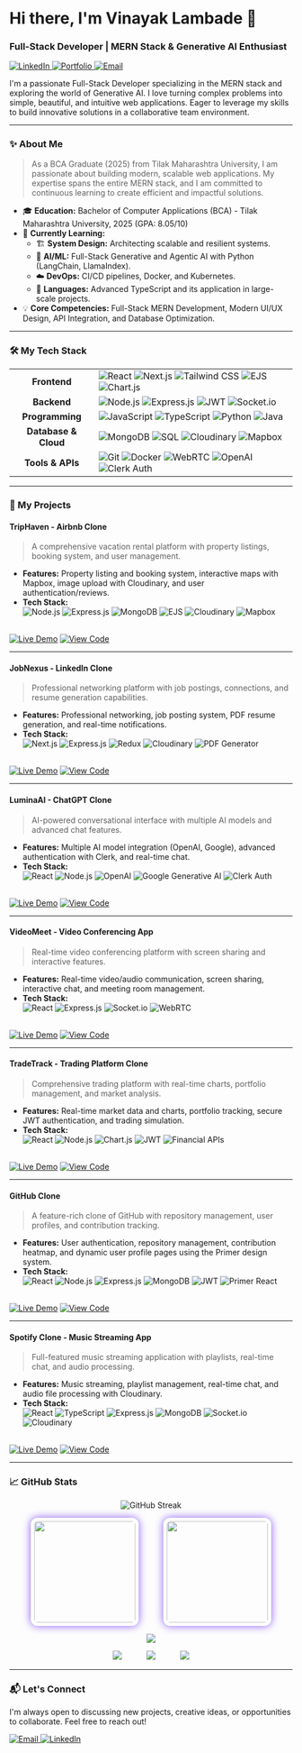 # Hi there, I'm Vinayak Lambade 👋

### Full-Stack Developer | MERN Stack & Generative AI Enthusiast

<p align="left">
  <a href="https://linkedin.com/in/vinayaklambade" target="_blank">
    <img src="https://img.shields.io/badge/LinkedIn-0077B5?style=for-the-badge&logo=linkedin&logoColor=white" alt="LinkedIn"/>
  </a>
  <a href="https://vinayak-s-portfolio.vercel.app" target="_blank">
    <img src="https://img.shields.io/badge/Portfolio-255E63?style=for-the-badge&logo=hugo&logoColor=white" alt="Portfolio"/>
  </a>
  <a href="mailto:vinayaklambade66593@gmail.com">
    <img src="https://img.shields.io/badge/Email-D14836?style=for-the-badge&logo=gmail&logoColor=white" alt="Email"/>
  </a>
</p>

I'm a passionate Full-Stack Developer specializing in the MERN stack and exploring the world of Generative AI. I love turning complex problems into simple, beautiful, and intuitive web applications. Eager to leverage my skills to build innovative solutions in a collaborative team environment.

---

### ✨ About Me

> As a BCA Graduate (2025) from Tilak Maharashtra University, I am passionate about building modern, scalable web applications. My expertise spans the entire MERN stack, and I am committed to continuous learning to create efficient and impactful solutions.

- 🎓 **Education:** Bachelor of Computer Applications (BCA) - Tilak Maharashtra University, 2025 (GPA: 8.05/10)
- 🌱 **Currently Learning:**
    - 🏗️ **System Design:** Architecting scalable and resilient systems.
    - 🤖 **AI/ML:** Full-Stack Generative and Agentic AI with Python (LangChain, LlamaIndex).
    - ☁️ **DevOps:** CI/CD pipelines, Docker, and Kubernetes.
    - 🔧 **Languages:** Advanced TypeScript and its application in large-scale projects.
- 💡 **Core Competencies:** Full-Stack MERN Development, Modern UI/UX Design, API Integration, and Database Optimization.

---

### 🛠️ My Tech Stack

<table>
  <tr>
    <td align="center"><strong>Frontend</strong></td>
    <td>
      <img src="https://img.shields.io/badge/React-20232A?style=for-the-badge&logo=react&logoColor=61DAFB" alt="React"/>
      <img src="https://img.shields.io/badge/Next.js-000000?style=for-the-badge&logo=nextdotjs&logoColor=white" alt="Next.js"/>
      <img src="https://img.shields.io/badge/Tailwind_CSS-38B2AC?style=for-the-badge&logo=tailwind-css&logoColor=white" alt="Tailwind CSS"/>
      <img src="https://img.shields.io/badge/EJS-A91E50?style=for-the-badge&logo=ejs&logoColor=white" alt="EJS"/>
      <img src="https://img.shields.io/badge/Chart.js-FF6384?style=for-the-badge&logo=chartdotjs&logoColor=white" alt="Chart.js"/>
    </td>
  </tr>
  <tr>
    <td align="center"><strong>Backend</strong></td>
    <td>
      <img src="https://img.shields.io/badge/Node.js-339933?style=for-the-badge&logo=nodedotjs&logoColor=white" alt="Node.js"/>
      <img src="https://img.shields.io/badge/Express.js-000000?style=for-the-badge&logo=express&logoColor=white" alt="Express.js"/>
      <img src="https://img.shields.io/badge/JWT-000000?style=for-the-badge&logo=jsonwebtokens&logoColor=white" alt="JWT"/>
      <img src="https://img.shields.io/badge/Socket.io-010101?style=for-the-badge&logo=socketdotio&logoColor=white" alt="Socket.io"/>
    </td>
  </tr>
    <tr>
    <td align="center"><strong>Programming</strong></td>
    <td>
      <img src="https://img.shields.io/badge/JavaScript-F7DF1E?style=for-the-badge&logo=javascript&logoColor=black" alt="JavaScript"/>
      <img src="https://img.shields.io/badge/TypeScript-3178C6?style=for-the-badge&logo=typescript&logoColor=white" alt="TypeScript"/>
      <img src="https://img.shields.io/badge/Python-3776AB?style=for-the-badge&logo=python&logoColor=white" alt="Python"/>
      <img src="https://img.shields.io/badge/Java-ED8B00?style=for-the-badge&logo=openjdk&logoColor=white" alt="Java"/>
    </td>
  </tr>
  <tr>
    <td align="center"><strong>Database & Cloud</strong></td>
    <td>
      <img src="https://img.shields.io/badge/MongoDB-4EA94B?style=for-the-badge&logo=mongodb&logoColor=white" alt="MongoDB"/>
      <img src="https://img.shields.io/badge/SQL-4479A1?style=for-the-badge&logo=mysql&logoColor=white" alt="SQL"/>
      <img src="https://img.shields.io/badge/Cloudinary-3448C5?style=for-the-badge&logo=cloudinary&logoColor=white" alt="Cloudinary"/>
      <img src="https://img.shields.io/badge/Mapbox-4264FB?style=for-the-badge&logo=mapbox&logoColor=white" alt="Mapbox"/>
    </td>
  </tr>
  <tr>
    <td align="center"><strong>Tools & APIs</strong></td>
    <td>
      <img src="https://img.shields.io/badge/Git-F05032?style=for-the-badge&logo=git&logoColor=white" alt="Git"/>
      <img src="https://img.shields.io/badge/Docker-2496ED?style=for-the-badge&logo=docker&logoColor=white" alt="Docker"/>
      <img src="https://img.shields.io/badge/WebRTC-333333?style=for-the-badge&logo=webrtc&logoColor=white" alt="WebRTC"/>
      <img src="https://img.shields.io/badge/OpenAI-412991?style=for-the-badge&logo=openai&logoColor=white" alt="OpenAI"/>
      <img src="https://img.shields.io/badge/Clerk-6C47FF?style=for-the-badge&logo=clerk&logoColor=white" alt="Clerk Auth"/>
    </td>
  </tr>
</table>

---

### 🚀 My Projects

#### TripHaven - Airbnb Clone
> A comprehensive vacation rental platform with property listings, booking system, and user management.
- **Features:** Property listing and booking system, interactive maps with Mapbox, image upload with Cloudinary, and user authentication/reviews.
- **Tech Stack:**
  <br>
  <img src="https://img.shields.io/badge/Node.js-339933?style=for-the-badge&logo=nodedotjs&logoColor=white" alt="Node.js"/>
  <img src="https://img.shields.io/badge/Express.js-000000?style=for-the-badge&logo=express&logoColor=white" alt="Express.js"/>
  <img src="https://img.shields.io/badge/MongoDB-4EA94B?style=for-the-badge&logo=mongodb&logoColor=white" alt="MongoDB"/>
  <img src="https://img.shields.io/badge/EJS-A91E50?style=for-the-badge&logo=ejs&logoColor=white" alt="EJS"/>
  <img src="https://img.shields.io/badge/Cloudinary-3448C5?style=for-the-badge&logo=cloudinary&logoColor=white" alt="Cloudinary"/>
  <img src="https://img.shields.io/badge/Mapbox-4264FB?style=for-the-badge&logo=mapbox&logoColor=white" alt="Mapbox"/>
<br>
<a href="https://triphaven-ts8p.onrender.com" target="_blank"><img src="https://img.shields.io/badge/View_Site-2ea44f?style=for-the-badge&logo=rocket&logoColor=white" alt="Live Demo"/></a>
<a href="https://github.com/VinayakLambade22/TripHaven" target="_blank"><img src="https://img.shields.io/badge/View_Code-333?style=for-the-badge&logo=github&logoColor=white" alt="View Code"/></a>
<hr>

#### JobNexus - LinkedIn Clone
> Professional networking platform with job postings, connections, and resume generation capabilities.
- **Features:** Professional networking, job posting system, PDF resume generation, and real-time notifications.
- **Tech Stack:**
  <br>
  <img src="https://img.shields.io/badge/Next.js-000000?style=for-the-badge&logo=nextdotjs&logoColor=white" alt="Next.js"/>
  <img src="https://img.shields.io/badge/Express.js-000000?style=for-the-badge&logo=express&logoColor=white" alt="Express.js"/>
  <img src="https://img.shields.io/badge/Redux-764ABC?style=for-the-badge&logo=redux&logoColor=white" alt="Redux"/>
  <img src="https://img.shields.io/badge/Cloudinary-3448C5?style=for-the-badge&logo=cloudinary&logoColor=white" alt="Cloudinary"/>
  <img src="https://img.shields.io/badge/PDF_Generator-FF5733?style=for-the-badge" alt="PDF Generator"/>
<br>
<a href="https://job-nexus-nine.vercel.app" target="_blank"><img src="https://img.shields.io/badge/View_Site-2ea44f?style=for-the-badge&logo=rocket&logoColor=white" alt="Live Demo"/></a>
<a href="https://github.com/VinayakLambade22/JobNexus" target="_blank"><img src="https://img.shields.io/badge/View_Code-333?style=for-the-badge&logo=github&logoColor=white" alt="View Code"/></a>
<hr>

#### LuminaAI - ChatGPT Clone
> AI-powered conversational interface with multiple AI models and advanced chat features.
- **Features:** Multiple AI model integration (OpenAI, Google), advanced authentication with Clerk, and real-time chat.
- **Tech Stack:**
  <br>
  <img src="https://img.shields.io/badge/React-20232A?style=for-the-badge&logo=react&logoColor=61DAFB" alt="React"/>
  <img src="https://img.shields.io/badge/Node.js-339933?style=for-the-badge&logo=nodedotjs&logoColor=white" alt="Node.js"/>
  <img src="https://img.shields.io/badge/OpenAI-412991?style=for-the-badge&logo=openai&logoColor=white" alt="OpenAI"/>
  <img src="https://img.shields.io/badge/Google_AI-4285F4?style=for-the-badge&logo=google&logoColor=white" alt="Google Generative AI"/>
  <img src="https://img.shields.io/badge/Clerk-6C47FF?style=for-the-badge&logo=clerk&logoColor=white" alt="Clerk Auth"/>
<br>
<a href="https://luminaai-1-1nrb.onrender.com" target="_blank"><img src="https://img.shields.io/badge/View_Site-2ea44f?style=for-the-badge&logo=rocket&logoColor=white" alt="Live Demo"/></a>
<a href="https://github.com/VinayakLambade22/LuminaAI" target="_blank"><img src="https://img.shields.io/badge/View_Code-333?style=for-the-badge&logo=github&logoColor=white" alt="View Code"/></a>
<hr>

#### VideoMeet - Video Conferencing App
> Real-time video conferencing platform with screen sharing and interactive features.
- **Features:** Real-time video/audio communication, screen sharing, interactive chat, and meeting room management.
- **Tech Stack:**
  <br>
  <img src="https://img.shields.io/badge/React-20232A?style=for-the-badge&logo=react&logoColor=61DAFB" alt="React"/>
  <img src="https://img.shields.io/badge/Express.js-000000?style=for-the-badge&logo=express&logoColor=white" alt="Express.js"/>
  <img src="https://img.shields.io/badge/Socket.io-010101?style=for-the-badge&logo=socketdotio&logoColor=white" alt="Socket.io"/>
  <img src="https://img.shields.io/badge/WebRTC-333333?style=for-the-badge&logo=webrtc&logoColor=white" alt="WebRTC"/>
<br>
<a href="https://videomeetfrontend-p6hl.onrender.com" target="_blank"><img src="https://img.shields.io/badge/View_Site-2ea44f?style=for-the-badge&logo=rocket&logoColor=white" alt="Live Demo"/></a>
<a href="https://github.com/VinayakLambade22/VideoMeet" target="_blank"><img src="https://img.shields.io/badge/View_Code-333?style=for-the-badge&logo=github&logoColor=white" alt="View Code"/></a>
<hr>

#### TradeTrack - Trading Platform Clone
> Comprehensive trading platform with real-time charts, portfolio management, and market analysis.
- **Features:** Real-time market data and charts, portfolio tracking, secure JWT authentication, and trading simulation.
- **Tech Stack:**
  <br>
  <img src="https://img.shields.io/badge/React-20232A?style=for-the-badge&logo=react&logoColor=61DAFB" alt="React"/>
  <img src="https://img.shields.io/badge/Node.js-339933?style=for-the-badge&logo=nodedotjs&logoColor=white" alt="Node.js"/>
  <img src="https://img.shields.io/badge/Chart.js-FF6384?style=for-the-badge&logo=chartdotjs&logoColor=white" alt="Chart.js"/>
  <img src="https://img.shields.io/badge/JWT-000000?style=for-the-badge&logo=jsonwebtokens&logoColor=white" alt="JWT"/>
  <img src="https://img.shields.io/badge/Financial_APIs-00D1C2?style=for-the-badge" alt="Financial APIs"/>
<br>
<a href="https://tradetrack-eo53.onrender.com" target="_blank"><img src="https://img.shields.io/badge/View_Site-2ea44f?style=for-the-badge&logo=rocket&logoColor=white" alt="Live Demo"/></a>
<a href="https://github.com/VinayakLambade22/TradeTrack" target="_blank"><img src="https://img.shields.io/badge/View_Code-333?style=for-the-badge&logo=github&logoColor=white" alt="View Code"/></a>
<hr>

#### GitHub Clone
> A feature-rich clone of GitHub with repository management, user profiles, and contribution tracking.
- **Features:** User authentication, repository management, contribution heatmap, and dynamic user profile pages using the Primer design system.
- **Tech Stack:**
  <br>
  <img src="https://img.shields.io/badge/React-20232A?style=for-the-badge&logo=react&logoColor=61DAFB" alt="React"/>
  <img src="https://img.shields.io/badge/Node.js-339933?style=for-the-badge&logo=nodedotjs&logoColor=white" alt="Node.js"/>
  <img src="https://img.shields.io/badge/Express.js-000000?style=for-the-badge&logo=express&logoColor=white" alt="Express.js"/>
  <img src="https://img.shields.io/badge/MongoDB-4EA94B?style=for-the-badge&logo=mongodb&logoColor=white" alt="MongoDB"/>
  <img src="https://img.shields.io/badge/JWT-000000?style=for-the-badge&logo=jsonwebtokens&logoColor=white" alt="JWT"/>
  <img src="https://img.shields.io/badge/Primer-0969DA?style=for-the-badge&logo=github&logoColor=white" alt="Primer React"/>
<br>
<a href="https://github-1-z68x.onrender.com" target="_blank"><img src="https://img.shields.io/badge/View_Site-2ea44f?style=for-the-badge&logo=rocket&logoColor=white" alt="Live Demo"/></a>
<a href="https://github.com/VinayakLambade22/Github" target="_blank"><img src="https://img.shields.io/badge/View_Code-333?style=for-the-badge&logo=github&logoColor=white" alt="View Code"/></a>
<hr>


#### Spotify Clone - Music Streaming App
> Full-featured music streaming application with playlists, real-time chat, and audio processing.
- **Features:** Music streaming, playlist management, real-time chat, and audio file processing with Cloudinary.
- **Tech Stack:**
  <br>
  <img src="https://img.shields.io/badge/React-20232A?style=for-the-badge&logo=react&logoColor=61DAFB" alt="React"/>
  <img src="https://img.shields.io/badge/TypeScript-3178C6?style=for-the-badge&logo=typescript&logoColor=white" alt="TypeScript"/>
  <img src="https://img.shields.io/badge/Express.js-000000?style=for-the-badge&logo=express&logoColor=white" alt="Express.js"/>
  <img src="https://img.shields.io/badge/MongoDB-4EA94B?style=for-the-badge&logo=mongodb&logoColor=white" alt="MongoDB"/>
  <img src="https://img.shields.io/badge/Socket.io-010101?style=for-the-badge&logo=socketdotio&logoColor=white" alt="Socket.io"/>
  <img src="https://img.shields.io/badge/Cloudinary-3448C5?style=for-the-badge&logo=cloudinary&logoColor=white" alt="Cloudinary"/>
<br>
<a href="https://spotify-poak.onrender.com" target="_blank"><img src="https://img.shields.io/badge/View_Site-2ea44f?style=for-the-badge&logo=rocket&logoColor=white" alt="Live Demo"/></a>
<a href="https://github.com/VinayakLambade22/Spotify" target="_blank"><img src="https://img.shields.io/badge/View_Code-333?style=for-the-badge&logo=github&logoColor=white" alt="View Code"/></a>
<hr>



### 📈 GitHub Stats

<p align="center">
  <img 
    src="https://streak-stats.demolab.com?user=VinayakLambade22&theme=tokyonight&hide_border=true&date_format=j%20M%5B%20Y%5D" 
    alt="GitHub Streak" 
  />
</p>


<p align="center">
  <img src="https://github-readme-stats.vercel.app/api?username=VinayakLambade22&show_icons=true&theme=tokyonight" height="180em" style="margin-right:20px; border-radius:12px; padding:6px; box-shadow:0 0 15px #8b5cf6;" />
  <img src="https://github-readme-stats.vercel.app/api/top-langs/?username=VinayakLambade22&layout=compact&theme=tokyonight" height="180em" style="margin-left:20px; border-radius:12px; padding:6px; box-shadow:0 0 15px #8b5cf6;" />
</p>

<p align="center">
  <img src="https://github-readme-activity-graph.vercel.app/graph?username=VinayakLambade22&theme=react-dark" />
</p>

<p align="center">
  <img src="https://github-profile-summary-cards.vercel.app/api/cards/profile-details?username=VinayakLambade22&theme=tokyonight" style="margin-right:20px;" />
  <img src="https://github-profile-summary-cards.vercel.app/api/cards/repos-per-language?username=VinayakLambade22&theme=tokyonight" style="margin:0 20px;" />
  <img src="https://github-profile-summary-cards.vercel.app/api/cards/most-commit-language?username=VinayakLambade22&theme=tokyonight" style="margin-left:20px;" />
</p>

---

### 📬 Let's Connect

I'm always open to discussing new projects, creative ideas, or opportunities to collaborate. Feel free to reach out!

<p align="left">
  <a href="mailto:vinayaklambade66593@gmail.com">
    <img src="https://img.shields.io/badge/Email-D14836?style=for-the-badge&logo=gmail&logoColor=white" alt="Email"/>
  </a>
  <a href="https://linkedin.com/in/vinayaklambade" target="_blank">
    <img src="https://img.shields.io/badge/LinkedIn-0077B5?style=for-the-badge&logo=linkedin&logoColor=white" alt="LinkedIn"/>
  </a>
</p>
